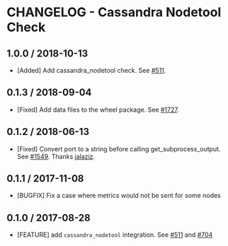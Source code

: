 # CHANGELOG - Cassandra Nodetool Check

## 1.0.0 / 2018-10-13

* [Added] Add cassandra_nodetool check. See [#511](https://github.com/DataDog/integrations-core/pull/511).

## 0.1.3 / 2018-09-04

* [Fixed] Add data files to the wheel package. See [#1727](https://github.com/DataDog/integrations-core/pull/1727).

## 0.1.2 / 2018-06-13

* [Fixed] Convert port to a string before calling get_subprocess_output. See [#1549](https://github.com/DataDog/integrations-core/pull/1549). Thanks [jalaziz](https://github.com/jalaziz).

## 0.1.1 / 2017-11-08

* [BUGFIX] Fix a case where metrics would not be sent for some nodes

## 0.1.0 / 2017-08-28

* [FEATURE] add `cassandra_nodetool` integration. See [#511][] and [#704][]

<!--- The following link definition list is generated by PimpMyChangelog --->
[#511]: https://github.com/DataDog/integrations-core/issues/511
[#704]: https://github.com/DataDog/integrations-core/issues/704
